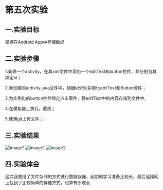 # 第五次实验
 
 ## 一.实验目标
 掌握在Android App中存储数据
 
 ## 二.实验步骤
 1.新建一个activity，在其xml文件中添加一个editText和button控件，并分别为其绑定id；    
 
 2.新创建的activity.java文件中，根据id分别实例化editText和Button控件；  
 
 3.为实例化的button控件绑定点击事件，将editText中的内容存储到文件中;   
 
 4.在模拟器上执行，截图；  
 
 5.使用git上传文件；   
 
 
 ## 三.实验结果
 ![image1](https://github.com/Yxiansheng/android-labs-2018/blob/master/com1614080901108/report5Img/img1.png)
 ![image2](https://github.com/Yxiansheng/android-labs-2018/blob/master/com1614080901108/report5Img/img2.png)
 ![image2](https://github.com/Yxiansheng/android-labs-2018/blob/master/com1614080901108/report5Img/img3.png)
 
 ## 四.实验体会
 
 这次我使用了文件存储的方式进行数据存储，前期的学习准备比较长，最后选择网上找到了比较简单的存储方式，也算有所收获
